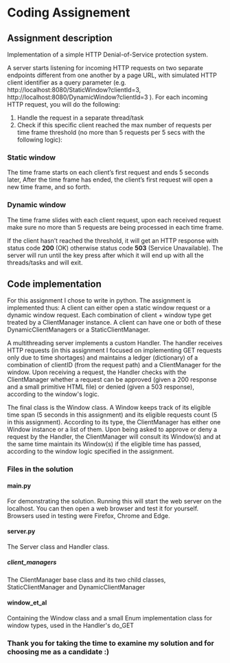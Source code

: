 # Coding Assignement

## Assignment description
Implementation of a simple HTTP Denial-of-Service protection system.

A server starts listening for incoming HTTP requests on two separate endpoints different from one another by a page URL, 
with simulated HTTP client identifier as a query parameter (e.g. http://localhost:8080/StaticWindow?clientId=3, 
http://localhost:8080/DynamicWindow?clientId=3 ). 
For each incoming HTTP request, you will do the following:

1. Handle the request in a separate thread/task 
2. Check if this specific client reached the max number of requests per time frame threshold (no more than 5 requests 
per 5 secs with the following logic):

### Static window
The time frame starts on each client’s first request and ends 5 seconds later, After the time frame has ended, the 
client’s first request will open a new time frame, and so forth.

### Dynamic window
The time frame slides with each client request, upon each received request make sure no more than 5 requests are being 
processed in each time frame.

If the client hasn’t reached the threshold, it will get an HTTP response with status code **200** (OK) otherwise status 
code **503** (Service Unavailable).
The server will run until the key press after which it will end up with all the threads/tasks and will exit.


## Code implementation
For this assignment I chose to write in python. The assignment is implemented thus:
A client can either open a static window request or a dynamic window request. Each combination of client + window type 
get treated by a ClientManager instance. A client can have one or both of these DynamicClientManagers or a 
StaticClientManager.

A multithreading server implements a custom Handler. The handler receives HTTP requests (in this assignment I focused 
on implementing GET requests only due to time shortages) and maintains a ledger (dictionary) of a combination of 
clientID (from the request path) and a ClientManager for the window. Upon receiving a request, the Handler checks with 
the ClientManager whether a request can be approved (given a 200 response and a small primitive HTML file) or denied 
(given a 503 response), according to the window's logic.

The final class is the Window class. A Window keeps track of its eligible time span (5 seconds in this assignment) and 
its eligible requests count (5 in this assignment). According to its type, the ClientManager has either one Window 
instance or a list of them. Upon being asked to approve or deny a request by the Handler, the ClientManager will consult
its Window(s) and at the same time maintain its Window(s) if the eligible time has passed, according to the window logic 
specified in the assignment.

### Files in the solution
#### main.py 
For demonstrating the solution. Running this will start the web server on the localhost. You can then open a web 
browser and test it for yourself. Browsers used in testing were Firefox, Chrome and Edge.
#### server.py
The Server class and Handler class. 
##### client_managers
The ClientManager base class and its two child classes, StaticClientManager and DynamicClientManager
#### window_et_al
Containing the Window class and a small Enum implementation class for window types, used in the Handler's do_GET

### Thank you for taking the time to examine my solution and for choosing me as a candidate :) 


